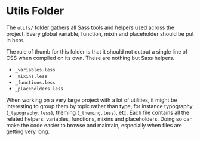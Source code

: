 # Utils Folder
The `utils/` folder gathers all Sass tools and helpers used across the project.
Every global variable, function, mixin and placeholder should be put in here.

The rule of thumb for this folder is that it should not output a single line
of CSS when compiled on its own. These are nothing but Sass helpers.

 - `_variables.less`
 - `_mixins.less`
 - `_functions.less`
 - `_placeholders.less`

When working on a very large project with a lot of utilities, it might be
interesting to group them by topic rather than type, for instance
typography (`_typography.less`), theming (`_theming.less`), etc.
Each file contains all the related helpers: variables, functions, mixins and
placeholders. Doing so can make the code easier to browse and maintain,
especially when files are getting very long.
